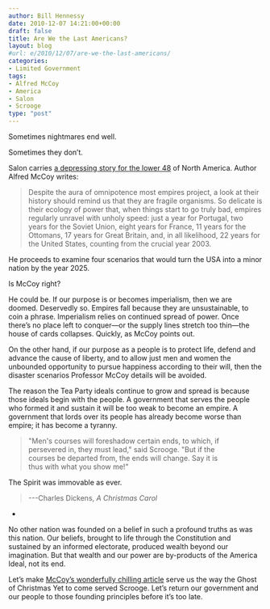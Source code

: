 ```yaml
---
author: Bill Hennessy
date: 2010-12-07 14:21:00+00:00
draft: false
title: Are We the Last Americans?
layout: blog
#url: e/2010/12/07/are-we-the-last-americans/
categories:
- Limited Government
tags:
- Alfred McCoy
- America
- Salon
- Scrooge
type: "post"
---
```


Sometimes nightmares end well.

Sometimes they don’t.

Salon carries [a depressing story for the lower 48](https://www.salon.com/news/us_economy/index.html?story=/news/feature/2010/12/06/america_collapse_2025) of North America. Author Alfred McCoy writes:

> Despite the aura of omnipotence most empires project, a look at their history should remind us that they are fragile organisms. So delicate is their ecology of power that, when things start to go truly bad, empires regularly unravel with unholy speed: just a year for Portugal, two years for the Soviet Union, eight years for France, 11 years for the Ottomans, 17 years for Great Britain, and, in all likelihood, 22 years for the United States, counting from the crucial year 2003.
> 
> 

He proceeds to examine four scenarios that would turn the USA into a minor nation by the year 2025.

Is McCoy right?

He could be. If our purpose is or becomes imperialism, then we are doomed. Deservedly so. Empires fall because they are unsustainable, to coin a phrase. Imperialism relies on continued spread of power. Once there’s no place left to conquer—or the supply lines stretch too thin—the house of cards collapses. Quickly, as McCoy points out.

On the other hand, if our purpose as a people is to protect life, defend and advance the cause of liberty, and to allow just men and women the unbounded opportunity to pursue happiness according to their will, then the disaster scenarios Professor McCoy details will be avoided.

The reason the Tea Party ideals continue to grow and spread is because those ideals begin with the people. A government that serves the people who formed it and sustain it will be too weak to become an empire. A government that lords over its people has already become worse than empire; it has become a tyranny.

> "Men's courses will foreshadow certain ends, to which, if  
persevered in, they must lead," said Scrooge. "But if the  
courses be departed from, the ends will change. Say it is  
thus with what you show me!"  
  
The Spirit was immovable as ever.
> 
> ---Charles Dickens, _A Christmas Carol_
> 
> 
    
*




No other nation was founded on a belief in such a profound truths as was this nation. Our beliefs, brought to life through the Constitution and sustained by an informed electorate, produced wealth beyond our imagination. But that wealth and our power are by-products of the America Ideal, not its end. 




Let’s make [McCoy’s wonderfully chilling article](https://www.salon.com/news/us_economy/index.html?story=/news/feature/2010/12/06/america_collapse_2025) serve us the way the Ghost of Christmas Yet to come served Scrooge. Let’s return our government and our people to those founding principles before it’s too late. 
